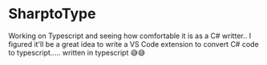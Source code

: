 # SharptoType
Working on Typescript and seeing how comfortable it is as a C# writter.. I figured it'll be a great idea to write a VS Code extension to convert C# code to typescript..... written in typescript 😅😅
